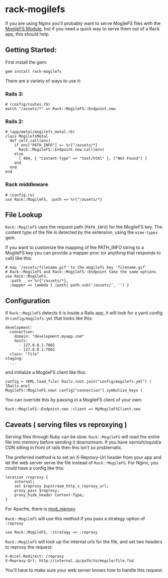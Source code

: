 # rack-mogilefs

If you are using Nginx you'll probably want to serve MogileFS files with
the [MogileFS Module](http://www.grid.net.ru/nginx/mogilefs.en.html), but if
you need a quick way to serve them out of a Rack app, this should help.

## Getting Started:

First install the gem:

    gem install rack-mogilefs

There are a variety of ways to use it:

### Rails 3:

    # (config/routes.rb)
    match "/assets/*" => Rack::MogileFS::Endpoint.new

### Rails 2:

    # (app/metal/mogilefs_metal.rb)
    class MogilefsMetal
      def self.call(env)
        if env["PATH_INFO"] =~ %r{^/assets/*}
          Rack::MogileFS::Endpoint.new.call(env)
        else
          [ 404, { "Content-Type" => "text/html" }, ["Not Found"] ]
        end
      end
    end

### Rack middleware
    # (config.ru)
    use Rack::MogileFS, :path => %r{^/assets/*}

## File Lookup

`Rack::MogileFS` uses the request path (`PATH_INFO`) for the MogileFS key. The
content type of the file is detected by the extension, using the `mime-types`
gem.

If you want to customize the mapping of the PATH_INFO string to a MogileFS key
you can provide a mapper proc (or anything that responds to call) like this:

    # map '/assets/filename.gif' to the mogilefs key 'filename.gif'
    # Rack::MogileFS and Rack::MogileFS::Endpoint take the same options
    use Rack::MogileFS,
      :path   => %r{^/assets/*},
      :mapper => lambda { |path| path.sub('/assets/', '') }

## Configuration

If `Rack::MogileFS` detects it is inside a Rails app, it will look for a yaml
config in `config/mogilefs.yml` that looks like this:

    development:
      connection:
        domain: "development.myapp.com"
        hosts:
          - 127.0.0.1:7001
          - 127.0.0.1:7001
      class: "file"
    staging:
      ...


and initialize a MogileFS client like this:

    config = YAML.load_file( Rails.root.join("config/mogilefs.yml") )[Rails.env]
    MogileFS::MogileFS.new( config["connection"].symbolize_keys )

You can override this by passing in a MogileFS client of your own:

    Rack::MogileFS::Endpoint.new :client => MyMogileFSClient.new

## Caveats ( serving files vs reproxying )

Serving files through Ruby can be slow. `Rack::MogileFS` will read the entire
file into memory before sending it downstream. If you have varnish/squid/a CDN
sitting in front of rails then this isn't so problematic.

The preferred method is to set an X-Reproxy-Url header from your app and let
the web server serve the file instead of `Rack::MogileFS`. For Nginx, you
could have a config like this:

    location /reproxy {
        internal;
        set $reproxy $upstream_http_x_reproxy_url;
        proxy_pass $reproxy;
        proxy_hide_header Content-Type;
    }

For Apache, there is [mod_reproxy](http://github.com/jamis/mod_reproxy)

`Rack::MogileFS` will use this method if you pass a strategy option of `:reproxy`

    use Rack::MogileFS, :strategy => :reproxy

`Rack::MogileFS` will look up the internal urls for the file, and set two
headers to reproxy the request:

    X-Accel-Redirect: /reproxy
    X-Reproxy-Url: http://internal.ip/path/to/mogile/file.fid

You'll have to make sure your web server knows how to handle this request.

